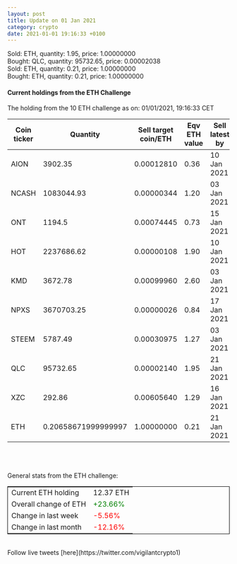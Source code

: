 ```yaml
---
layout: post
title: Update on 01 Jan 2021
category: crypto
date: 2021-01-01 19:16:33 +0100
---
```

<!-- Global site tag (gtag.js) - Google Analytics -->
<script async src="https://www.googletagmanager.com/gtag/js?id=UA-103831149-5"></script>
<script>
  window.dataLayer = window.dataLayer || [];
  function gtag(){dataLayer.push(arguments);}
  gtag('js', new Date());

  gtag('config', 'UA-103831149-5');
</script>
Sold: ETH, quantity:         1.95, price:   1.00000000<br>Bought: QLC, quantity:     95732.65, price:   0.00002038<br>Sold: ETH, quantity:         0.21, price:   1.00000000<br>Bought: ETH, quantity:         0.21, price:   1.00000000<br>

#### Current holdings from the ETH Challenge

The holding from the 10 ETH challenge as on: 01/01/2021, 19:16:33 CET

|Coin ticker|Quantity|Sell target<br>coin/ETH|Eqv ETH<br>value|Sell latest by|
|-----------|--------|-----------|-----------|--------------|
AION|3902.35|  0.00012810|0.36|10 Jan 2021|
NCASH|1083044.93|  0.00000344|1.20|03 Jan 2021|
ONT|1194.5|  0.00074445|0.73|15 Jan 2021|
HOT|2237686.62|  0.00000108|1.90|10 Jan 2021|
KMD|3672.78|  0.00099960|2.60|03 Jan 2021|
NPXS|3670703.25|  0.00000026|0.84|17 Jan 2021|
STEEM|5787.49|  0.00030975|1.27|03 Jan 2021|
QLC|95732.65|  0.00002140|1.95|21 Jan 2021|
XZC|292.86|  0.00605640|1.29|16 Jan 2021|
ETH|0.20658671999999997|  1.00000000|0.21|21 Jan 2021|

<br>
<br>
<br>
General stats from the ETH challenge:

<table style="border:1px solid black;margin-left:auto;margin-right:auto;">
	<tbody>
	<tr>
		<td>Current ETH holding</td>
		<td>     12.37 ETH</td>
	</tr>
	<tr>
		<td>Overall change of ETH</td>
		<td><font color="green">+23.66%</font></td>
	</tr>
	<tr>
		<td>Change in last week</td>
		<td><font color="red">-5.56%</font></td>
	</tr>
	<tr>
		<td>Change in last month</td>
		<td><font color="red">-12.16%</font></td>
	</tr>
	</tbody>
</table>

<br>
Follow live tweets [here](https://twitter.com/vigilantcrypto1)
<br>
<br>